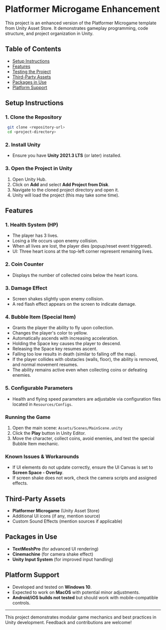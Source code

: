 # Platformer Microgame Enhancement

This project is an enhanced version of the Platformer Microgame template from Unity Asset Store. It demonstrates gameplay programming, code structure, and project organization in Unity.

## Table of Contents
- [Setup Instructions](#setup-instructions)
- [Features](#features)
- [Testing the Project](#testing-the-project)
- [Third-Party Assets](#third-party-assets)
- [Packages in Use](#packages-in-use)
- [Platform Support](#platform-support)



## Setup Instructions
### 1. Clone the Repository
```sh
 git clone <repository-url>
 cd <project-directory>
```

### 2. Install Unity
- Ensure you have **Unity 2021.3 LTS** (or later) installed.

### 3. Open the Project in Unity
1. Open Unity Hub.
2. Click on **Add** and select **Add Project from Disk**.
3. Navigate to the cloned project directory and open it.
4. Unity will load the project (this may take some time).

## Features
### 1. Health System (HP)
- The player has 3 lives.
- Losing a life occurs upon enemy collision.
- When all lives are lost, the player dies (popup/reset event triggered).
- UI: Three heart icons at the top-left corner represent remaining lives.

### 2. Coin Counter
- Displays the number of collected coins below the heart icons.

### 3. Damage Effect
- Screen shakes slightly upon enemy collision.
- A red flash effect appears on the screen to indicate damage.

### 4. Bubble Item (Special Item)
- Grants the player the ability to fly upon collection.
- Changes the player's color to yellow.
- Automatically ascends with increasing acceleration.
- Holding the Space key causes the player to descend.
- Releasing the Space key resumes ascent.
- Falling too low results in death (similar to falling off the map).
- If the player collides with obstacles (walls, floor), the ability is removed, and normal movement resumes.
- The ability remains active even when collecting coins or defeating enemies.

### 5. Configurable Parameters
- Health and flying speed parameters are adjustable via configuration files located in `Resources/Configs`.
### Running the Game
1. Open the main scene: `Assets/Scenes/MainScene.unity`
2. Click the **Play** button in Unity Editor.
3. Move the character, collect coins, avoid enemies, and test the special Bubble Item mechanic.

### Known Issues & Workarounds
- If UI elements do not update correctly, ensure the UI Canvas is set to **Screen Space - Overlay**.
- If screen shake does not work, check the camera scripts and assigned effects.

## Third-Party Assets
- **Platformer Microgame** (Unity Asset Store)
- Additional UI icons (if any, mention source)
- Custom Sound Effects (mention sources if applicable)

## Packages in Use
- **TextMeshPro** (for advanced UI rendering)
- **Cinemachine** (for camera shake effect)
- **Unity Input System** (for improved input handling)

## Platform Support
- Developed and tested on **Windows 10**.
- Expected to work on **MacOS** with potential minor adjustments.
- **Android/iOS builds not tested** but should work with mobile-compatible controls.

---
This project demonstrates modular game mechanics and best practices in Unity development. Feedback and contributions are welcome!

